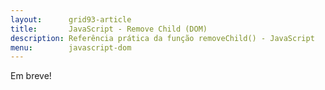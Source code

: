 ```yaml
---
layout:      grid93-article
title:       JavaScript - Remove Child (DOM)
description: Referência prática da função removeChild() - JavaScript
menu:        javascript-dom
---
```



Em breve!